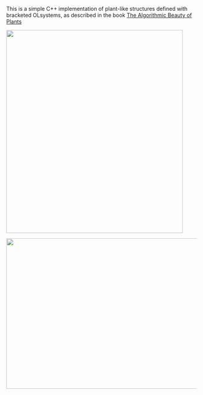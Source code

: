 <p>This is a simple C++ implementation of plant-like structures defined with bracketed OLsystems, as described in the book <a href="https://www.amazon.co.uk/Algorithmic-Beauty-Plants-Virtual-Laboratory/dp/0387946764">The Algorithmic Beauty of Plants</a></p>
<p><img src="https://user-images.githubusercontent.com/44167267/126757855-c8c3c494-5b60-4937-9cb1-cee70125fd96.png" alt="" width="467" height="537" /></p>
<p><img src="https://user-images.githubusercontent.com/44167267/126758666-04b60787-4682-4adf-bccc-558086fdc257.png" alt="" width="606" height="398" /></p>
<p>&nbsp;</p>
<p>&nbsp;</p>
